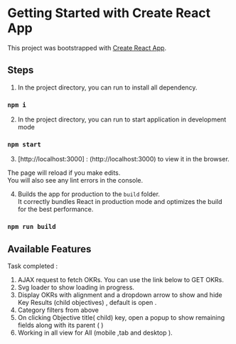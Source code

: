 # Getting Started with Create React App

This project was bootstrapped with [Create React App](https://github.com/facebook/create-react-app).

## Steps 

1. In the project directory, you can run  to install all dependency.

### `npm i`

2. In the project directory, you can run to start application in development mode

### `npm start`

3.  [http://localhost:3000] : (http://localhost:3000) to view it in the browser.

The page will reload if you make edits.\
You will also see any lint errors in the console.


4. Builds the app for production to the `build` folder.\
It correctly bundles React in production mode and optimizes the build for the best performance.

### `npm run build`



## Available Features


Task completed : 
 1. AJAX request to fetch OKRs. You can use the link below to GET OKRs.
 2. Svg loader to show loading in progress.
 3. Display OKRs with alignment and a dropdown arrow to show and hide Key Results (child objectives) , default is open .
 4. Category filters from above
 5. On clicking Objective title( child) key, open a popup to show remaining fields along with its parent ( )
 6. Working in all view for All (mobile ,tab and desktop ).


